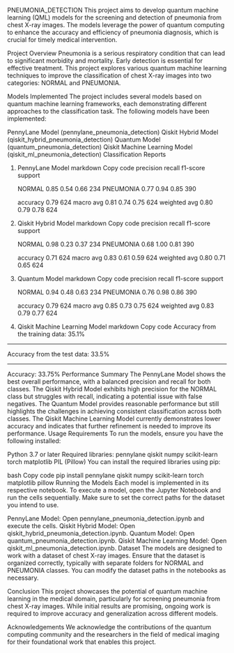 PNEUMONIA_DETECTION
This project aims to develop quantum machine learning (QML) models for the screening and detection of pneumonia from chest X-ray images. The models leverage the power of quantum computing to enhance the accuracy and efficiency of pneumonia diagnosis, which is crucial for timely medical intervention.

Project Overview
Pneumonia is a serious respiratory condition that can lead to significant morbidity and mortality. Early detection is essential for effective treatment. This project explores various quantum machine learning techniques to improve the classification of chest X-ray images into two categories: NORMAL and PNEUMONIA.

Models Implemented
The project includes several models based on quantum machine learning frameworks, each demonstrating different approaches to the classification task. The following models have been implemented:

PennyLane Model (pennylane_pneumonia_detection)
Qiskit Hybrid Model (qiskit_hybrid_pneumonia_detection)
Quantum Model (quantum_pneumonia_detection)
Qiskit Machine Learning Model (qiskit_ml_pneumonia_detection)
Classification Reports
1. PennyLane Model
markdown
Copy code
              precision    recall  f1-score   support

      NORMAL       0.85      0.54      0.66       234
   PNEUMONIA       0.77      0.94      0.85       390

    accuracy                           0.79       624
   macro avg       0.81      0.74      0.75       624
weighted avg       0.80      0.79      0.78       624
2. Qiskit Hybrid Model
markdown
Copy code
              precision    recall  f1-score   support

      NORMAL       0.98      0.23      0.37       234
   PNEUMONIA       0.68      1.00      0.81       390

    accuracy                           0.71       624
   macro avg       0.83      0.61      0.59       624
weighted avg       0.80      0.71      0.65       624
3. Quantum Model
markdown
Copy code
              precision    recall  f1-score   support

      NORMAL       0.94      0.48      0.63       234
   PNEUMONIA       0.76      0.98      0.86       390

    accuracy                           0.79       624
   macro avg       0.85      0.73      0.75       624
weighted avg       0.83      0.79      0.77       624
4. Qiskit Machine Learning Model
markdown
Copy code
Accuracy from the training data: 35.1%
***************************************************
Accuracy from the test data: 33.5%
***************************************************
Accuracy: 33.75%
Performance Summary
The PennyLane Model shows the best overall performance, with a balanced precision and recall for both classes.
The Qiskit Hybrid Model exhibits high precision for the NORMAL class but struggles with recall, indicating a potential issue with false negatives.
The Quantum Model provides reasonable performance but still highlights the challenges in achieving consistent classification across both classes.
The Qiskit Machine Learning Model currently demonstrates lower accuracy and indicates that further refinement is needed to improve its performance.
Usage
Requirements
To run the models, ensure you have the following installed:

Python 3.7 or later
Required libraries:
pennylane
qiskit
numpy
scikit-learn
torch
matplotlib
PIL (Pillow)
You can install the required libraries using pip:

bash
Copy code
pip install pennylane qiskit numpy scikit-learn torch matplotlib pillow
Running the Models
Each model is implemented in its respective notebook. To execute a model, open the Jupyter Notebook and run the cells sequentially. Make sure to set the correct paths for the dataset you intend to use.

PennyLane Model: Open pennylane_pneumonia_detection.ipynb and execute the cells.
Qiskit Hybrid Model: Open qiskit_hybrid_pneumonia_detection.ipynb.
Quantum Model: Open quantum_pneumonia_detection.ipynb.
Qiskit Machine Learning Model: Open qiskit_ml_pneumonia_detection.ipynb.
Dataset
The models are designed to work with a dataset of chest X-ray images. Ensure that the dataset is organized correctly, typically with separate folders for NORMAL and PNEUMONIA classes. You can modify the dataset paths in the notebooks as necessary.

Conclusion
This project showcases the potential of quantum machine learning in the medical domain, particularly for screening pneumonia from chest X-ray images. While initial results are promising, ongoing work is required to improve accuracy and generalization across different models.

Acknowledgements
We acknowledge the contributions of the quantum computing community and the researchers in the field of medical imaging for their foundational work that enables this project.
